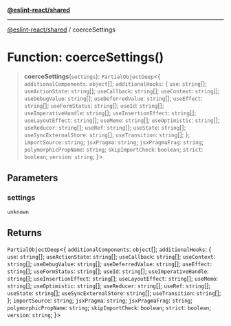 [**@eslint-react/shared**](../README.md)

***

[@eslint-react/shared](../README.md) / coerceSettings

# Function: coerceSettings()

> **coerceSettings**(`settings`): `PartialObjectDeep`\<\{ `additionalComponents`: `object`[]; `additionalHooks`: \{ `use`: `string`[]; `useActionState`: `string`[]; `useCallback`: `string`[]; `useContext`: `string`[]; `useDebugValue`: `string`[]; `useDeferredValue`: `string`[]; `useEffect`: `string`[]; `useFormStatus`: `string`[]; `useId`: `string`[]; `useImperativeHandle`: `string`[]; `useInsertionEffect`: `string`[]; `useLayoutEffect`: `string`[]; `useMemo`: `string`[]; `useOptimistic`: `string`[]; `useReducer`: `string`[]; `useRef`: `string`[]; `useState`: `string`[]; `useSyncExternalStore`: `string`[]; `useTransition`: `string`[]; \}; `importSource`: `string`; `jsxPragma`: `string`; `jsxPragmaFrag`: `string`; `polymorphicPropName`: `string`; `skipImportCheck`: `boolean`; `strict`: `boolean`; `version`: `string`; \}\>

## Parameters

### settings

`unknown`

## Returns

`PartialObjectDeep`\<\{ `additionalComponents`: `object`[]; `additionalHooks`: \{ `use`: `string`[]; `useActionState`: `string`[]; `useCallback`: `string`[]; `useContext`: `string`[]; `useDebugValue`: `string`[]; `useDeferredValue`: `string`[]; `useEffect`: `string`[]; `useFormStatus`: `string`[]; `useId`: `string`[]; `useImperativeHandle`: `string`[]; `useInsertionEffect`: `string`[]; `useLayoutEffect`: `string`[]; `useMemo`: `string`[]; `useOptimistic`: `string`[]; `useReducer`: `string`[]; `useRef`: `string`[]; `useState`: `string`[]; `useSyncExternalStore`: `string`[]; `useTransition`: `string`[]; \}; `importSource`: `string`; `jsxPragma`: `string`; `jsxPragmaFrag`: `string`; `polymorphicPropName`: `string`; `skipImportCheck`: `boolean`; `strict`: `boolean`; `version`: `string`; \}\>
